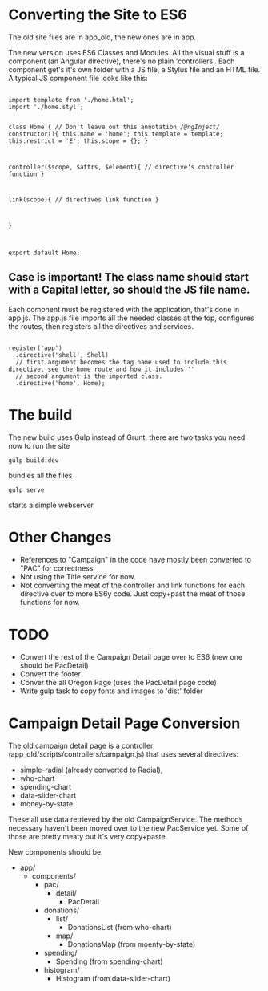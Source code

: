# Converting the Site to ES6

The old site files are in app_old, the new ones are in app.

The new version uses ES6 Classes and Modules.  All the visual stuff is a component (an Angular directive), there's no plain 'controllers'.
Each component get's it's own folder with a JS file, a Stylus file and an HTML file.  A typical JS component file looks like this:

<code>
import template from './home.html';
import './home.styl';

class Home {
  // Don't leave out this annotation
  /*@ngInject*/
  constructor(){
    this.name = 'home';
    this.template = template;
    this.restrict = 'E';
    this.scope = {};
  }

  controller($scope, $attrs, $element){
    // directive's controller function
  }

  link(scope){
    // directives link function
  }

}

export default Home;
</code>

## Case is important! The class name should start with a Capital letter, so should the JS file name.

Each compnent must be registered with the application, that's done in app.js.  The app.js file imports all the needed classes at the top, configures the routes, then
registers all the directives and services.

<code>
register('app')
  .directive('shell', Shell)
  // first argument becomes the tag name used to include this directive, see the home route and how it includes '<home></home>'
  // second argument is the imported class.
  .directive('home', Home);
</code>

# The build
The new build uses Gulp instead of Grunt, there are two tasks you need now to run the site

```
gulp build:dev
```
bundles all the files

```
gulp serve
```
starts a simple webserver

# Other Changes
* References to "Campaign" in the code have mostly been converted to "PAC" for correctness
* Not using the Title service for now.
* Not converting the meat of the controller and link functions for each directive over to more ES6y code.  Just copy+past the meat of those functions for now.

# TODO
* Convert the rest of the Campaign Detail page over to ES6 (new one should be PacDetail)
* Convert the footer
* Conver the all Oregon Page (uses the PacDetail page code)
* Write gulp task to copy fonts and images to 'dist' folder

# Campaign Detail Page Conversion
The old campaign detail page is a controller (app_old/scripts/controllers/campaign.js) that uses several directives:
* simple-radial (already converted to Radial),
* who-chart
* spending-chart
* data-slider-chart
* money-by-state

These all use data retrieved by the old CampaignService.  The methods necessary haven't been moved over to the new PacService yet.  Some of those are pretty meaty but it's very copy+paste.

New components should be:
* app/
  * components/
    * pac/
      * detail/
        * PacDetail
    * donations/
      * list/
        * DonationsList (from who-chart)
      * map/
        * DonationsMap (from moenty-by-state)
    * spending/
      * Spending (from spending-chart)
    * histogram/
      * Histogram (from data-slider-chart)
